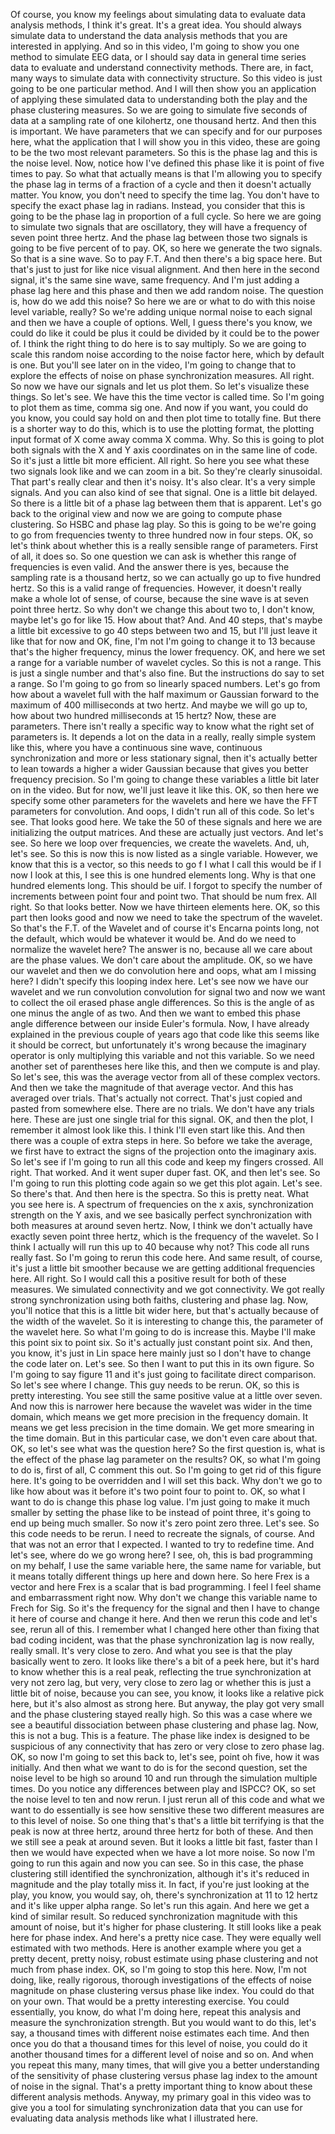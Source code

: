  Of course, you know my feelings about simulating data to evaluate data analysis methods, I think it's great. It's a great idea. You should always simulate data to understand the data analysis methods that you are interested in applying. And so in this video, I'm going to show you one method to simulate EEG data, or I should say data in general time series data to evaluate and understand connectivity methods. There are, in fact, many ways to simulate data with connectivity structure. So this video is just going to be one particular method. And I will then show you an application of applying these simulated data to understanding both the play and the phase clustering measures. So we are going to simulate five seconds of data at a sampling rate of one kilohertz, one thousand hertz. And then this is important. We have parameters that we can specify and for our purposes here, what the application that I will show you in this video, these are going to be the two most relevant parameters. So this is the phase lag and this is the noise level. Now, notice how I've defined this phase like it is point of five times to pay. So what that actually means is that I'm allowing you to specify the phase lag in terms of a fraction of a cycle and then it doesn't actually matter. You know, you don't need to specify the time lag. You don't have to specify the exact phase lag in radians. Instead, you consider that this is going to be the phase lag in proportion of a full cycle. So here we are going to simulate two signals that are oscillatory, they will have a frequency of seven point three hertz. And the phase lag between those two signals is going to be five percent of to pay. OK, so here we generate the two signals. So that is a sine wave. So to pay F.T. And then there's a big space here. But that's just to just for like nice visual alignment. And then here in the second signal, it's the same sine wave, same frequency. And I'm just adding a phase lag here and this phase and then we add random noise. The question is, how do we add this noise? So here we are or what to do with this noise level variable, really? So we're adding unique normal noise to each signal and then we have a couple of options. Well, I guess there's you know, we could do like it could be plus it could be divided by it could be to the power of. I think the right thing to do here is to say multiply. So we are going to scale this random noise according to the noise factor here, which by default is one. But you'll see later on in the video, I'm going to change that to explore the effects of noise on phase synchronization measures. All right. So now we have our signals and let us plot them. So let's visualize these things. So let's see. We have this the time vector is called time. So I'm going to plot them as time, comma sig one. And now if you want, you could do you know, you could say hold on and then plot time to totally fine. But there is a shorter way to do this, which is to use the plotting format, the plotting input format of X come away comma X comma. Why. So this is going to plot both signals with the X and Y axis coordinates on in the same line of code. So it's just a little bit more efficient. All right. So here you see what these two signals look like and we can zoom in a bit. So they're clearly sinusoidal. That part's really clear and then it's noisy. It's also clear. It's a very simple signals. And you can also kind of see that signal. One is a little bit delayed. So there is a little bit of a phase lag between them that is apparent. Let's go back to the original view and now we are going to compute phase clustering. So HSBC and phase lag play. So this is going to be we're going to go from frequencies twenty to three hundred now in four steps. OK, so let's think about whether this is a really sensible range of parameters. First of all, it does so. So one question we can ask is whether this range of frequencies is even valid. And the answer there is yes, because the sampling rate is a thousand hertz, so we can actually go up to five hundred hertz. So this is a valid range of frequencies. However, it doesn't really make a whole lot of sense, of course, because the sine wave is at seven point three hertz. So why don't we change this about two to, I don't know, maybe let's go for like 15. How about that? And. And 40 steps, that's maybe a little bit excessive to go 40 steps between two and 15, but I'll just leave it like that for now and OK, fine, I'm not I'm going to change it to 13 because that's the higher frequency, minus the lower frequency. OK, and here we set a range for a variable number of wavelet cycles. So this is not a range. This is just a single number and that's also fine. But the instructions do say to set a range. So I'm going to go from so linearly spaced numbers. Let's go from how about a wavelet full with the half maximum or Gaussian forward to the maximum of 400 milliseconds at two hertz. And maybe we will go up to, how about two hundred milliseconds at 15 hertz? Now, these are parameters. There isn't really a specific way to know what the right set of parameters is. It depends a lot on the data in a really, really simple system like this, where you have a continuous sine wave, continuous synchronization and more or less stationary signal, then it's actually better to lean towards a higher a wider Gaussian because that gives you better frequency precision. So I'm going to change these variables a little bit later on in the video. But for now, we'll just leave it like this. OK, so then here we specify some other parameters for the wavelets and here we have the FFT parameters for convolution. And oops, I didn't run all of this code. So let's see. That looks good here. We take the 50 of these signals and here we are initializing the output matrices. And these are actually just vectors. And let's see. So here we loop over frequencies, we create the wavelets. And, uh, let's see. So this is now this is now listed as a single variable. However, we know that this is a vector, so this needs to go f I what I call this would be if I now I look at this, I see this is one hundred elements long. Why is that one hundred elements long. This should be uif. I forgot to specify the number of increments between point four and point two. That should be num frex. All right. So that looks better. Now we have thirteen elements here. OK, so this part then looks good and now we need to take the spectrum of the wavelet. So that's the F.T. of the Wavelet and of course it's Encarna points long, not the default, which would be whatever it would be. And do we need to normalize the wavelet here? The answer is no, because all we care about are the phase values. We don't care about the amplitude. OK, so we have our wavelet and then we do convolution here and oops, what am I missing here? I didn't specify this looping index here. Let's see now we have our wavelet and we run convolution convolution for signal two and now we want to collect the oil erased phase angle differences. So this is the angle of as one minus the angle of as two. And then we want to embed this phase angle difference between our inside Euler's formula. Now, I have already explained in the previous couple of years ago that code like this seems like it should be correct, but unfortunately it's wrong because the imaginary operator is only multiplying this variable and not this variable. So we need another set of parentheses here like this, and then we compute is and play. So let's see, this was the average vector from all of these complex vectors. And then we take the magnitude of that average vector. And this has averaged over trials. That's actually not correct. That's just copied and pasted from somewhere else. There are no trials. We don't have any trials here. These are just one single trial for this signal. OK, and then the plot, I remember it almost look like this. I think I'll even start like this. And then there was a couple of extra steps in here. So before we take the average, we first have to extract the signs of the projection onto the imaginary axis. So let's see if I'm going to run all this code and keep my fingers crossed. All right. That worked. And it went super duper fast. OK, and then let's see. So I'm going to run this plotting code again so we get this plot again. Let's see. So there's that. And then here is the spectra. So this is pretty neat. What you see here is. A spectrum of frequencies on the x axis, synchronization strength on the Y axis, and we see basically perfect synchronization with both measures at around seven hertz. Now, I think we don't actually have exactly seven point three hertz, which is the frequency of the wavelet. So I think I actually will run this up to 40 because why not? This code all runs really fast. So I'm going to rerun this code here. And same result, of course, it's just a little bit smoother because we are getting additional frequencies here. All right. So I would call this a positive result for both of these measures. We simulated connectivity and we got connectivity. We got really strong synchronization using both faiths, clustering and phase lag. Now, you'll notice that this is a little bit wider here, but that's actually because of the width of the wavelet. So it is interesting to change this, the parameter of the wavelet here. So what I'm going to do is increase this. Maybe I'll make this point six to point six. So it's actually just constant point six. And then, you know, it's just in Lin space here mainly just so I don't have to change the code later on. Let's see. So then I want to put this in its own figure. So I'm going to say figure 11 and it's just going to facilitate direct comparison. So let's see where I change. This guy needs to be rerun. OK, so this is pretty interesting. You see still the same positive value at a little over seven. And now this is narrower here because the wavelet was wider in the time domain, which means we get more precision in the frequency domain. It means we get less precision in the time domain. We get more smearing in the time domain. But in this particular case, we don't even care about that. OK, so let's see what was the question here? So the first question is, what is the effect of the phase lag parameter on the results? OK, so what I'm going to do is, first of all, C comment this out. So I'm going to get rid of this figure here. It's going to be overridden and I will set this back. Why don't we go to like how about was it before it's two point four to point to. OK, so what I want to do is change this phase log value. I'm just going to make it much smaller by setting the phase like to be instead of point three, it's going to end up being much smaller. So now it's zero point zero three. Let's see. So this code needs to be rerun. I need to recreate the signals, of course. And that was not an error that I expected. I wanted to try to redefine time. And let's see, where do we go wrong here? I see, oh, this is bad programming on my behalf, I use the same variable here, the same name for variable, but it means totally different things up here and down here. So here Frex is a vector and here Frex is a scalar that is bad programming. I feel I feel shame and embarrassment right now. Why don't we change this variable name to Frech for Sig. So it's the frequency for the signal and then I have to change it here of course and change it here. And then we rerun this code and let's see, rerun all of this. I remember what I changed here other than fixing that bad coding incident, was that the phase synchronization lag is now really, really small. It's very close to zero. And what you see is that the play basically went to zero. It looks like there's a bit of a peek here, but it's hard to know whether this is a real peak, reflecting the true synchronization at very not zero lag, but very, very close to zero lag or whether this is just a little bit of noise, because you can see, you know, it looks like a relative pick here, but it's also almost as strong here. But anyway, the play got very small and the phase clustering stayed really high. So this was a case where we see a beautiful dissociation between phase clustering and phase lag. Now, this is not a bug. This is a feature. The phase like index is designed to be suspicious of any connectivity that has zero or very close to zero phase lag. OK, so now I'm going to set this back to, let's see, point oh five, how it was initially. And then what we want to do is for the second question, set the noise level to be high so around 10 and run through the simulation multiple times. Do you notice any differences between play and ISPCC? OK, so set the noise level to ten and now rerun. I just rerun all of this code and what we want to do essentially is see how sensitive these two different measures are to this level of noise. So one thing that's that's a little bit terrifying is that the peak is now at three hertz, around three hertz for both of these. And then we still see a peak at around seven. But it looks a little bit fast, faster than I then we would have expected when we have a lot more noise. So now I'm going to run this again and now you can see. So in this case, the phase clustering still identified the synchronization, although it's it's reduced in magnitude and the play totally miss it. In fact, if you're just looking at the play, you know, you would say, oh, there's synchronization at 11 to 12 hertz and it's like upper alpha range. So let's run this again. And here we get a kind of similar result. So reduced synchronization magnitude with this amount of noise, but it's higher for phase clustering. It still looks like a peak here for phase index. And here's a pretty nice case. They were equally well estimated with two methods. Here is another example where you get a pretty decent, pretty noisy, robust estimate using phase clustering and not much from phase index. OK, so I'm going to stop this here. Now, I'm not doing, like, really rigorous, thorough investigations of the effects of noise magnitude on phase clustering versus phase like index. You could do that on your own. That would be a pretty interesting exercise. You could essentially, you know, do what I'm doing here, repeat this analysis and measure the synchronization strength. But you would want to do this, let's say, a thousand times with different noise estimates each time. And then once you do that a thousand times for this level of noise, you could do it another thousand times for a different level of noise and so on. And when you repeat this many, many times, that will give you a better understanding of the sensitivity of phase clustering versus phase lag index to the amount of noise in the signal. That's a pretty important thing to know about these different analysis methods. Anyway, my primary goal in this video was to give you a tool for simulating synchronization data that you can use for evaluating data analysis methods like what I illustrated here.